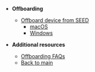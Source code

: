 - **Offboarding**
  - [Offboard device from SEED](offboard-device/offboard-device-from-seed)
    - [macOS](offboard-device/mac-os-using-script)
    - [Windows](offboard-device/windows-using-script)
    

- **Additional resources**
  - [Offboarding FAQs](offboard-device/seed-offboarding-faqs.md)
  - [Back to main](/)